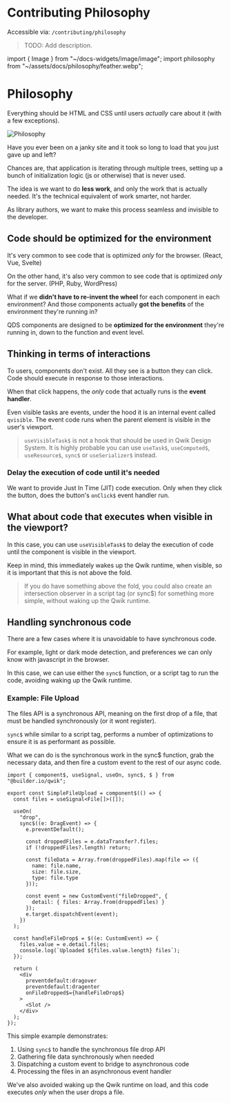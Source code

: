 # Contributing Philosophy

Accessible via: `/contributing/philosophy`

> TODO: Add description.

import { Image } from "~/docs-widgets/image/image";
import philosophy from "~/assets/docs/philosophy/feather.webp";

# Philosophy

Everything should be HTML and CSS until users *actually* care about it (with a few exceptions).

<Image src={philosophy} loading="eager" alt="Philosophy" />

Have you ever been on a janky site and it took so long to load that you just gave up and left?

Chances are, that application is iterating through multiple trees, setting up a bunch of initialization logic (js or otherwise) that is never used.

The idea is we want to do **less work**, and only the work that is actually needed. It's the technical equivalent of work smarter, not harder.

As library authors, we want to make this process seamless and invisible to the developer.

## Code should be optimized for the environment

It's very common to see code that is optimized *only* for the browser. (React, Vue, Svelte)

On the other hand, it's also very common to see code that is optimized *only* for the server. (PHP, Ruby, WordPress)

What if we **didn't have to re-invent the wheel** for each component in each environment? And those components actually **got the benefits** of the environment they're running in?

QDS components are designed to be **optimized for the environment** they're running in, down to the function and event level.

## Thinking in terms of interactions

To users, components don't exist. All they see is a button they can click. Code should execute in response to those interactions.

When that click happens, the *only* code that actually runs is the **event handler**.

Even visible tasks are events, under the hood it is an internal event called `qvisible`. The event code runs when the parent element is visible in the user's viewport.

> `useVisibleTask$` is not a hook that should be used in Qwik Design System. It is highly probable you can use `useTask$`, `useComputed$`, `useResource$`, `sync$` or `useSerializer$` instead.

### Delay the execution of code until it's needed

We want to provide Just In Time (JIT) code execution. Only when they click the button, does the button's `onClick$` event handler run.

## What about code that executes when visible in the viewport?

In this case, you can use `useVisibleTask$` to delay the execution of code until the component is visible in the viewport.

Keep in mind, this immediately wakes up the Qwik runtime, when visible, so it is important that this is not above the fold.

> If you do have something above the fold, you could also create an intersection observer in a script tag (or sync$) for something more simple, without waking up the Qwik runtime.

## Handling synchronous code

There are a few cases where it is unavoidable to have synchronous code.

For example, light or dark mode detection, and preferences we can only know with javascript in the browser.

In this case, we can use either the `sync$` function, or a script tag to run the code, avoiding waking up the Qwik runtime.

### Example: File Upload

The files API is a synchronous API, meaning on the first drop of a file, that must be handled synchronously (or it wont register).

`sync$` while similar to a script tag, performs a number of optimizations to ensure it is as performant as possible.

What we can do is the synchronous work in the sync$ function, grab the necessary data, and then fire a custom event to the rest of our async code.

```tsx
import { component$, useSignal, useOn, sync$, $ } from "@builder.io/qwik";

export const SimpleFileUpload = component$(() => {
  const files = useSignal<File[]>([]);
  
  useOn(
    "drop",
    sync$((e: DragEvent) => {
      e.preventDefault();
      
      const droppedFiles = e.dataTransfer?.files;
      if (!droppedFiles?.length) return;
      
      const fileData = Array.from(droppedFiles).map(file => ({
        name: file.name,
        size: file.size,
        type: file.type
      }));
      
      const event = new CustomEvent("fileDropped", {
        detail: { files: Array.from(droppedFiles) }
      });
      e.target.dispatchEvent(event);
    })
  );

  const handleFileDrop$ = $((e: CustomEvent) => {
    files.value = e.detail.files;
    console.log(`Uploaded ${files.value.length} files`);
  });
  
  return (
    <div
      preventdefault:dragover
      preventdefault:dragenter
      onFileDropped$={handleFileDrop$}
    >
      <Slot />
    </div>
  );
});
```

This simple example demonstrates:

1. Using `sync$` to handle the synchronous file drop API
2. Gathering file data synchronously when needed
3. Dispatching a custom event to bridge to asynchronous code
4. Processing the files in an asynchronous event handler

We've also avoided waking up the Qwik runtime on load, and this code executes *only* when the user drops a file.